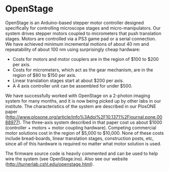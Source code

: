 OpenStage
=========

OpenStage is an Arduino-based stepper motor controller designed specifically for controlling microscope stages and micro-manipulators. Our system drives stepper motors coupled to micrometers that push translation stages. Motors are controlled via a PS3 game pad or a serial connection. We have achieved minimum incremental motions of about 40 nm and repeatability of about 100 nm using surprisingly cheap hardware:

* Costs for motors and motor couplers are in the region of $100 to $200 per axis. 
* Costs for micrometers, which act as the gear mechanism, are in the region of $80 to $150 per axis. 
* Linear translation stages start at about $200 per axis. 
* A 4 axis controller unit can be assembled for under $500. 

We have successfully worked with OpenStage on a 2-photon imaging system for many months, and it is now being picked up by other labs in our institute. The characteristics of the system are described in our PlosONE paper (http://www.plosone.org/article/info%3Adoi%2F10.1371%2Fjournal.pone.0088977). The three-axis system described in that paper cost us about $1000 (controller + motors + motor coupling hardware). Competing commercial motor solutions cost in the region of $5,000 to $10,000. None of these costs include bread-boards, linear translation stages, construction posts, etc, since all of this hardware is required no matter what motor solution is used. 

The firmware source code is heavily commented and can be used to help wire the system (see OpenStage.ino). Also see our website (http://turnerlab.cshl.edu/openstage.html).